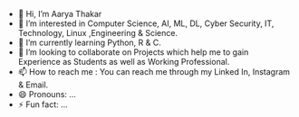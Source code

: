 - 👋 Hi, I’m Aarya Thakar
- 👀 I’m interested in Computer Science, AI, ML, DL, Cyber Security, IT, Technology, Linux ,Engineering & Science.
- 🌱 I’m currently learning Python, R & C.
- 💞️ I’m looking to collaborate on Projects which help me to gain Experience as Students as well as Working Professional.
- 📫 How to reach me : You can reach me through my Linked In, Instagram & Email.
- 😄 Pronouns: ...
- ⚡ Fun fact: ...

<!---
AaryaThakar-Official/AaryaThakar-Official is a ✨ special ✨ repository because its `README.md` (this file) appears on your GitHub profile.
You can click the Preview link to take a look at your changes.
--->
